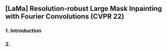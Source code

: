 ## [LaMa] Resolution-robust Large Mask Inpainting with Fourier Convolutions (CVPR 22)
### 1. Introduction


### 2. 